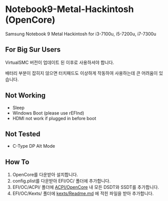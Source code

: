 # Notebook9-Metal-Hackintosh (OpenCore)
Samsung Notebook 9 Metal Hackintosh
for i3-7100u, i5-7200u, i7-7300u

## For Big Sur Users

VirtualSMC 버전이 업데이트 된 이후로 사용하셔야 합니다.

배터리 부분이 잡히지 않으면 터치패드도 이상하게 작동하여 사용하는데 큰 어려움이 있습니다.

## Not Working

- Sleep
- Windows Boot (please use rEFInd)
- HDMI not work if plugged in before boot

## Not Tested

- C-Type DP Alt Mode

## How To

1. OpenCore를 다운받아 설치합니다.
1. config.plist를 다운받아 EFI/OC/ 폴더에 추가합니다.
1. EFI/OC/ACPI/ 폴더에 [ACPI/OpenCore](https://github.com/obbcth/Notebook9-Metal-Hackintosh/tree/master/ACPI/OpenCore) 내 모든 DSDT와 SSDT를 추가합니다.
1. EFI/OC/Kexts/ 폴더에 [kexts/Readme.md](https://github.com/obbcth/Notebook9-Metal-Hackintosh/tree/master/kexts) 에 적힌 파일을 받아 추가합니다.
